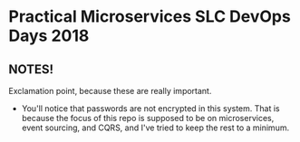 # Practical Microservices SLC DevOps Days 2018

## NOTES!

Exclamation point, because these are really important.

* You'll notice that passwords are not encrypted in this system. That is because the focus of this repo is supposed to be on microservices, event sourcing, and CQRS, and I've tried to keep the rest to a minimum.

